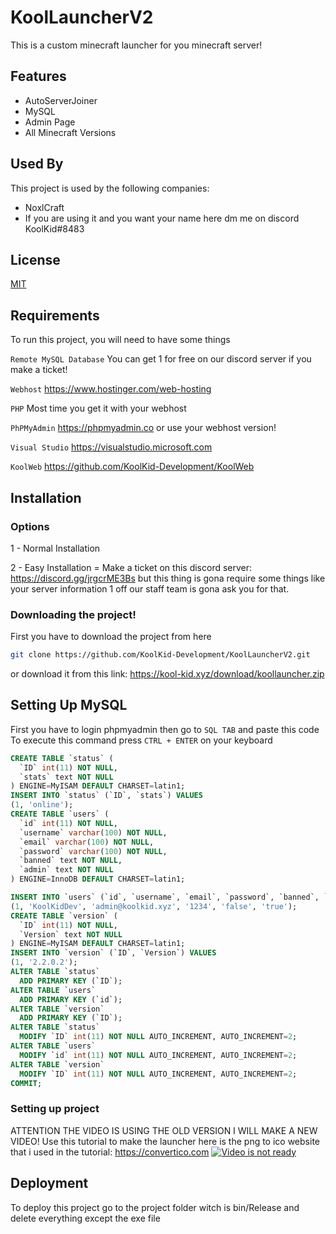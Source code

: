 
# KoolLauncherV2

This is a custom minecraft launcher for you minecraft server!





## Features

- AutoServerJoiner
- MySQL
- Admin Page
- All Minecraft Versions




## Used By

This project is used by the following companies:

- NoxlCraft
- If you are using it and you want your name here dm me on discord KoolKid#8483


## License

[MIT](https://choosealicense.com/licenses/mit/) 


## Requirements

To run this project, you will need to have some things

`Remote MySQL Database` You can get 1 for free on our discord server if you make a ticket!

`Webhost` https://www.hostinger.com/web-hosting

`PHP` Most time you get it with your webhost

`PhPMyAdmin` https://phpmyadmin.co or use your webhost version!

`Visual Studio` https://visualstudio.microsoft.com

`KoolWeb` https://github.com/KoolKid-Development/KoolWeb


## Installation

### Options

1 - Normal Installation

2 - Easy Installation = Make a ticket on this discord server: https://discord.gg/jrgcrME3Bs
but this thing is gona require some things like your server information 1 off our staff team
is gona ask you for that.

### Downloading the project!
First you have to download the project from here
```bash
git clone https://github.com/KoolKid-Development/KoolLauncherV2.git
```
or download it from this link: https://kool-kid.xyz/download/koollauncher.zip
## Setting Up MySQL
First you have to login phpmyadmin then go to `SQL TAB` and paste this code
To execute this command press `CTRL + ENTER` on your keyboard
```sql
CREATE TABLE `status` (
  `ID` int(11) NOT NULL,
  `stats` text NOT NULL
) ENGINE=MyISAM DEFAULT CHARSET=latin1;
INSERT INTO `status` (`ID`, `stats`) VALUES
(1, 'online');
CREATE TABLE `users` (
  `id` int(11) NOT NULL,
  `username` varchar(100) NOT NULL,
  `email` varchar(100) NOT NULL,
  `password` varchar(100) NOT NULL,
  `banned` text NOT NULL,
  `admin` text NOT NULL
) ENGINE=InnoDB DEFAULT CHARSET=latin1;

INSERT INTO `users` (`id`, `username`, `email`, `password`, `banned`, `admin`) VALUES
(1, 'KoolKidDev', 'admin@koolkid.xyz', '1234', 'false', 'true');
CREATE TABLE `version` (
  `ID` int(11) NOT NULL,
  `Version` text NOT NULL
) ENGINE=MyISAM DEFAULT CHARSET=latin1;
INSERT INTO `version` (`ID`, `Version`) VALUES
(1, '2.2.0.2');
ALTER TABLE `status`
  ADD PRIMARY KEY (`ID`);
ALTER TABLE `users`
  ADD PRIMARY KEY (`id`);
ALTER TABLE `version`
  ADD PRIMARY KEY (`ID`);
ALTER TABLE `status`
  MODIFY `ID` int(11) NOT NULL AUTO_INCREMENT, AUTO_INCREMENT=2;
ALTER TABLE `users`
  MODIFY `id` int(11) NOT NULL AUTO_INCREMENT, AUTO_INCREMENT=2;
ALTER TABLE `version`
  MODIFY `ID` int(11) NOT NULL AUTO_INCREMENT, AUTO_INCREMENT=2;
COMMIT;
```
### Setting up project
ATTENTION THE VIDEO IS USING THE OLD VERSION I WILL MAKE A NEW VIDEO!
Use this tutorial to make the launcher here is the png to ico website that i used in the tutorial:
https://convertico.com
[![Video is not ready](https://img.youtube.com/vi/KlG9Oo4cNFI/0.jpg)](https://www.youtube.com/watch?v=KlG9Oo4cNFI)


## Deployment

To deploy this project go to the project folder witch is bin/Release and delete everything except the exe file 

